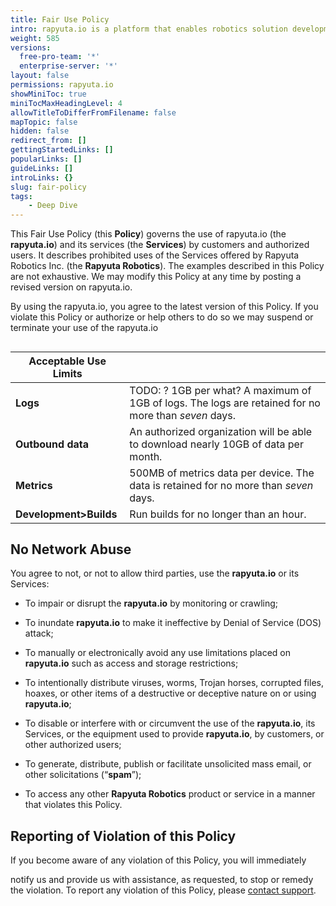 ```yaml
---
title: Fair Use Policy
intro: rapyuta.io is a platform that enables robotics solution development by providing the necessary software infrastructure and facilitating the interaction between multiple stakeholders who contribute to the solution development.
weight: 585
versions:
  free-pro-team: '*'
  enterprise-server: '*'
layout: false
permissions: rapyuta.io
showMiniToc: true
miniTocMaxHeadingLevel: 4
allowTitleToDifferFromFilename: false
mapTopic: false
hidden: false
redirect_from: []
gettingStartedLinks: []
popularLinks: []
guideLinks: []
introLinks: {}
slug: fair-policy
tags:
    - Deep Dive
---
```


This Fair Use Policy (this **Policy**) governs the use of rapyuta.io (the
**rapyuta.io**) and its services (the **Services**) by customers and authorized
users. It describes prohibited uses of the Services offered by
Rapyuta Robotics Inc. (the **Rapyuta Robotics**). The examples described
in this Policy are not exhaustive. We may modify this Policy at any time by
posting a revised version on rapyuta.io. 

By using the rapyuta.io, you agree to the latest version of this Policy. 
If you violate this Policy or authorize or help others to do so we may 
suspend or terminate your use of the rapyuta.io



## 

| Acceptable Use Limits |                                                              |
| --------------------- | ------------------------------------------------------------ |
| **Logs**              | TODO: ? 1GB per what?  A maximum of 1GB of logs. The logs are retained for no more than *_seven_* days. |
| **Outbound data**     | An authorized organization will be able to download nearly 10GB of data per month. |
| **Metrics**           | 500MB of metrics data per device. The data is retained for no more than *_seven_* days. |
| **Development>Builds**            | Run builds for no longer than an hour.                       |



## No Network Abuse



You agree to not, or not to allow third parties, use the **rapyuta.io** or its Services:

* To impair or disrupt the **rapyuta.io** by monitoring or crawling;

* To inundate **rapyuta.io** to make it ineffective by Denial of Service (DOS) attack;

* To manually or electronically avoid any use limitations placed on  **rapyuta.io** such as access and storage restrictions;

* To intentionally distribute viruses, worms, Trojan horses, corrupted files, hoaxes, or other items of a destructive or deceptive nature on or using **rapyuta.io**;

* To disable or interfere with or circumvent the use of the **rapyuta.io**, its Services, or the equipment used to provide **rapyuta.io**, by customers, or other authorized users;

* To generate, distribute, publish or facilitate unsolicited mass email, or other solicitations (“**spam**”);

* To access any other **Rapyuta Robotics** product or service in a manner that violates this Policy.



## Reporting of Violation of this Policy

If you become aware of any violation of this Policy, you will immediately

notify us and provide us with assistance, as requested, to stop or remedy the violation. To report any violation of this Policy, please <a href="#" onclick="javascript:FreshWidget.show();">contact support</a>.
